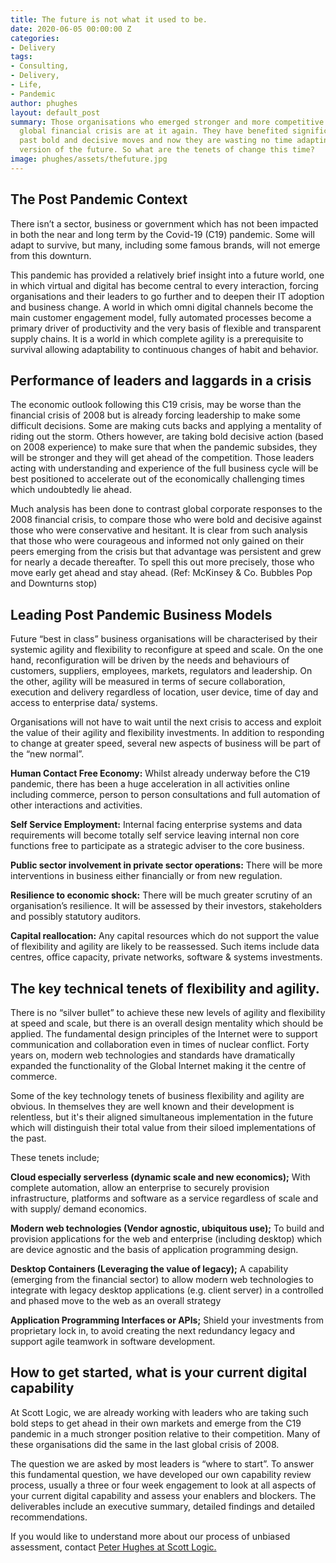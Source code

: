 ```yaml
---
title: The future is not what it used to be.
date: 2020-06-05 00:00:00 Z
categories:
- Delivery
tags:
- Consulting,
- Delivery,
- Life,
- Pandemic
author: phughes
layout: default_post
summary: Those organisations who emerged stronger and more competitive from the 2008
  global financial crisis are at it again. They have benefited significantly from
  past bold and decisive moves and now they are wasting no time adapting to the next
  version of the future. So what are the tenets of change this time?
image: phughes/assets/thefuture.jpg
---
```


## The Post Pandemic Context
There isn’t a sector, business or government which has not been impacted in both the near and long term by the Covid-19 (C19) pandemic. Some will adapt to survive, but many, including some famous brands, will not emerge from this downturn. 

This pandemic has provided a relatively brief insight into a future world, one in which virtual and digital has become central to every interaction, forcing organisations and their leaders to go further and to deepen their IT adoption and business change. 
A world in which omni digital channels become the main customer engagement model, fully automated processes become a primary driver of productivity and the very basis of flexible and transparent supply chains. 
It is a world in which complete agility is a prerequisite to survival allowing adaptability to continuous changes of habit and behavior. 

## Performance of leaders and laggards in a crisis
The economic outlook following this C19 crisis, may be worse than the financial crisis of 2008 but is already forcing leadership to make some difficult decisions. Some are making cuts backs and applying a mentality of riding out the storm. Others however, are taking bold decisive action (based on 2008 experience) to make sure that when the pandemic subsides, they will be stronger and they will get ahead of the competition. Those leaders acting with understanding and experience of the full business cycle will be best positioned to accelerate out of the economically challenging times which undoubtedly lie ahead. 

Much analysis has been done to contrast global corporate responses to the 2008 financial crisis, to compare those who were bold and decisive against those who were conservative and hesitant. It is clear from such analysis that those who were courageous and informed not only gained on their peers emerging from the crisis but that advantage was persistent and grew for nearly a decade thereafter. To spell this out more precisely, those who move early get ahead and stay ahead. (Ref: McKinsey & Co. Bubbles Pop and Downturns stop)

## Leading Post Pandemic Business Models
Future “best in class” business organisations will be characterised by their systemic agility and flexibility to reconfigure at speed and scale. On the one hand, reconfiguration will be driven by the needs and behaviours of customers, suppliers, employees, markets, regulators and leadership. On the other, agility will be measured in terms of secure collaboration, execution and delivery regardless of location, user device, time of day and access to enterprise data/ systems.

Organisations will not have to wait until the next crisis to access and exploit the value of their agility and flexibility investments. In addition to responding to change at greater speed, several new aspects of business will be part of the “new normal”.

**Human Contact Free Economy:** Whilst already underway before the C19 pandemic, there has been a huge acceleration in all activities online including commerce, person to person consultations and full automation of other interactions and activities.

**Self Service Employment:** Internal facing enterprise systems and data requirements will become totally self service leaving internal non core functions free to participate as a strategic adviser to the core business.

**Public sector involvement in private sector operations:** There will be more interventions in business either financially or from new regulation.

**Resilience to economic shock:** There will be much greater scrutiny of an organisation’s resilience. It will be assessed by their investors, stakeholders and possibly statutory auditors.

**Capital reallocation:** Any capital resources which do not support the value of flexibility and agility are likely to be reassessed. Such items include data centres, office capacity, private networks, software & systems investments.

## The key technical tenets of flexibility and agility.
There is no “silver bullet” to achieve these new levels of agility and flexibility at speed and scale, but there is an overall design mentality which should be applied. The fundamental design principles of the Internet were to support communication and collaboration even in times of nuclear conflict. Forty years on, modern web technologies and standards have dramatically expanded the functionality of the Global Internet making it the centre of commerce. 

Some of the key technology tenets of business flexibility and agility are obvious. In themselves they are well known and their development is relentless, but it's their aligned simultaneous implementation in the future which will distinguish their total value from their siloed implementations of the past. 

These tenets include;

**Cloud especially serverless (dynamic scale and new economics);** With complete automation, allow an enterprise to securely provision infrastructure, platforms and software as a service regardless of scale and with supply/ demand economics.

**Modern web technologies (Vendor agnostic, ubiquitous use);** To build and provision applications for the web and enterprise (including desktop) which are device agnostic and the basis of application programming design.

**Desktop Containers (Leveraging the value of legacy);** A capability (emerging from the financial sector) to allow modern web technologies to integrate with legacy desktop applications (e.g. client server) in a controlled and phased move to the web as an overall strategy 

**Application Programming Interfaces or APIs;** Shield your investments from proprietary lock in, to avoid creating the next redundancy legacy and support agile teamwork in software development.

## How to get started, what is your current digital capability
At Scott Logic, we are already working with leaders who are taking such bold steps to get ahead in their own markets and emerge from the C19 pandemic in a much stronger position relative to their competition. Many of these organisations did the same in the last global crisis of 2008.

The question we are asked by most leaders is “where to start”. To answer this fundamental question, we have developed our own capability review process, usually a three or four week engagement to look at all aspects of your current digital capability and assess your enablers and blockers. The deliverables include an executive summary, detailed findings and detailed recommendations.

If you would like to understand more about our process of unbiased assessment, contact [Peter Hughes at Scott Logic.](mailto:phughes@scottlogic.com)
